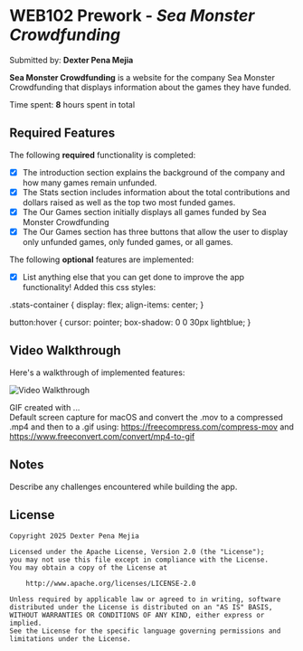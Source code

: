 # WEB102 Prework - *Sea Monster Crowdfunding*

Submitted by: **Dexter Pena Mejia**

**Sea Monster Crowdfunding** is a website for the company Sea Monster Crowdfunding that displays information about the games they have funded.

Time spent: **8** hours spent in total

## Required Features

The following **required** functionality is completed:

* [X] The introduction section explains the background of the company and how many games remain unfunded.
* [X] The Stats section includes information about the total contributions and dollars raised as well as the top two most funded games.
* [X] The Our Games section initially displays all games funded by Sea Monster Crowdfunding
* [X] The Our Games section has three buttons that allow the user to display only unfunded games, only funded games, or all games.

The following **optional** features are implemented:

* [X] List anything else that you can get done to improve the app functionality!
Added this css styles:

.stats-container {
    display: flex;
    align-items: center;
}

button:hover {
    cursor: pointer;
    box-shadow: 0 0 30px lightblue;
}


## Video Walkthrough

Here's a walkthrough of implemented features:

<img src='https://i.imgur.com/pC9Eh4c.gif' title='Video Walkthrough' width='' alt='Video Walkthrough' />

<!-- Replace this with whatever GIF tool you used! -->
GIF created with ...  
Default screen capture for macOS and convert the .mov to a compressed .mp4 and then to a .gif using:
https://freecompress.com/compress-mov
and
https://www.freeconvert.com/convert/mp4-to-gif
<!-- Recommended tools:
[Kap](https://getkap.co/) for macOS
[ScreenToGif](https://www.screentogif.com/) for Windows
[peek](https://github.com/phw/peek) for Linux. -->

## Notes

Describe any challenges encountered while building the app.

## License

    Copyright 2025 Dexter Pena Mejia

    Licensed under the Apache License, Version 2.0 (the "License");
    you may not use this file except in compliance with the License.
    You may obtain a copy of the License at

        http://www.apache.org/licenses/LICENSE-2.0

    Unless required by applicable law or agreed to in writing, software
    distributed under the License is distributed on an "AS IS" BASIS,
    WITHOUT WARRANTIES OR CONDITIONS OF ANY KIND, either express or implied.
    See the License for the specific language governing permissions and
    limitations under the License.

